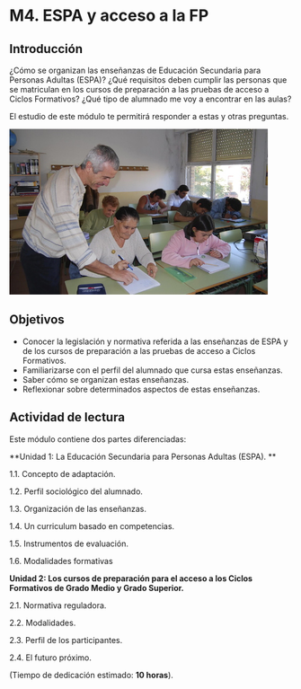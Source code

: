 # M4. ESPA y acceso a la FP

## **Introducción**

¿Cómo se organizan las enseñanzas de Educación Secundaria para Personas Adultas \(ESPA\)? ¿Qué requisitos deben cumplir las personas que se matriculan en los cursos de preparación a las pruebas de acceso a Ciclos Formativos? ¿Qué tipo de alumnado me voy a encontrar en las aulas? 

El estudio de este módulo te permitirá responder a estas y otras preguntas.

![](img/adultossomontano.jpg)

## Objetivos

* Conocer la legislación y normativa referida a las enseñanzas de ESPA y de los cursos de preparación a las pruebas de acceso a Ciclos Formativos.
* Familiarizarse con el perfil del alumnado que cursa estas enseñanzas.
* Saber cómo se organizan estas enseñanzas.
* Reflexionar sobre determinados aspectos de estas enseñanzas.

## Actividad de lectura

Este módulo contiene dos partes diferenciadas:

**Unidad 1: La Educación Secundaria para Personas Adultas \(ESPA\). **

1.1. Concepto de adaptación.

1.2. Perfil sociológico del alumnado.

1.3. Organización de las enseñanzas.

1.4. Un curriculum basado en competencias.

1.5. Instrumentos de evaluación.

1.6. Modalidades formativas

**Unidad 2: Los cursos de preparación para el acceso a los Ciclos Formativos de Grado Medio y Grado Superior.**

2.1. Normativa reguladora.

2.2. Modalidades.

2.3. Perfil de los participantes.

2.4. El futuro próximo.

\(Tiempo de dedicación estimado: **10 horas**\).





